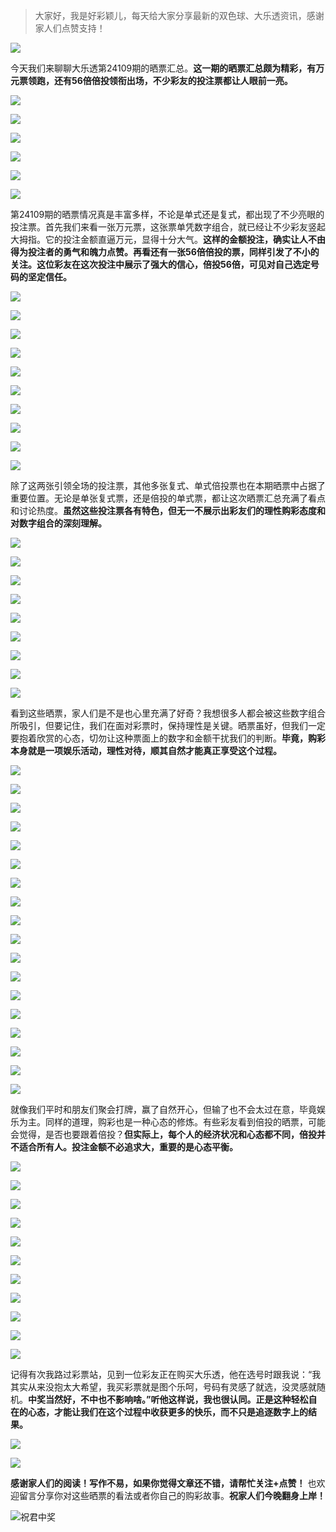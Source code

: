 > 大家好，我是好彩颖儿，每天给大家分享最新的双色球、大乐透资讯，感谢家人们点赞支持！

![](https://cdn.jsdelivr.net/gh/wangwenjie1314/PicCDN/2024-7-12/1720763627240-image.png)

今天我们来聊聊大乐透第24109期的晒票汇总。**这一期的晒票汇总颇为精彩，有万元票领跑，还有56倍倍投领衔出场，不少彩友的投注票都让人眼前一亮。**


![](https://cdn.jsdelivr.net/gh/wangwenjie1314/PicCDN/2024-9-18/1726637596058-image.png)


![](https://cdn.jsdelivr.net/gh/wangwenjie1314/PicCDN/2024-9-18/1726646443194-image.png)


![](https://cdn.jsdelivr.net/gh/wangwenjie1314/PicCDN/2024-9-18/1726646551339-image.png)


![](https://cdn.jsdelivr.net/gh/wangwenjie1314/PicCDN/2024-9-18/1726646570851-image.png)


![](https://cdn.jsdelivr.net/gh/wangwenjie1314/PicCDN/2024-9-18/1726646634815-image.png)

![](https://cdn.jsdelivr.net/gh/wangwenjie1314/PicCDN/2024-9-18/1726646624974-image.png)


第24109期的晒票情况真是丰富多样，不论是单式还是复式，都出现了不少亮眼的投注票。首先我们来看一张万元票，这张票单凭数字组合，就已经让不少彩友竖起大拇指。它的投注金额直逼万元，显得十分大气。**这样的金额投注，确实让人不由得为投注者的勇气和魄力点赞。再看还有一张56倍倍投的票，同样引发了不小的关注。这位彩友在这次投注中展示了强大的信心，倍投56倍，可见对自己选定号码的坚定信任。**


![](https://cdn.jsdelivr.net/gh/wangwenjie1314/PicCDN/2024-9-18/1726646675638-image.png)


![](https://cdn.jsdelivr.net/gh/wangwenjie1314/PicCDN/2024-9-18/1726646589911-image.png)

![](https://cdn.jsdelivr.net/gh/wangwenjie1314/PicCDN/2024-9-18/1726646684204-image.png)

![](https://cdn.jsdelivr.net/gh/wangwenjie1314/PicCDN/2024-9-18/1726637618716-image.png)

![](https://cdn.jsdelivr.net/gh/wangwenjie1314/PicCDN/2024-9-18/1726637625208-image.png)


![](https://cdn.jsdelivr.net/gh/wangwenjie1314/PicCDN/2024-9-18/1726646730398-image.png)


![](https://cdn.jsdelivr.net/gh/wangwenjie1314/PicCDN/2024-9-18/1726646771492-image.png)

![](https://cdn.jsdelivr.net/gh/wangwenjie1314/PicCDN/2024-9-18/1726637634446-image.png)



![](https://cdn.jsdelivr.net/gh/wangwenjie1314/PicCDN/2024-9-18/1726637672680-image.png)

![](https://cdn.jsdelivr.net/gh/wangwenjie1314/PicCDN/2024-9-18/1726637664947-image.png)


除了这两张引领全场的投注票，其他多张复式、单式倍投票也在本期晒票中占据了重要位置。无论是单张复式票，还是倍投的单式票，都让这次晒票汇总充满了看点和讨论热度。**虽然这些投注票各有特色，但无一不展示出彩友们的理性购彩态度和对数字组合的深刻理解。**


![](https://cdn.jsdelivr.net/gh/wangwenjie1314/PicCDN/2024-9-18/1726637681581-image.png)


![](https://cdn.jsdelivr.net/gh/wangwenjie1314/PicCDN/2024-9-18/1726638326678-image.png)


![](https://cdn.jsdelivr.net/gh/wangwenjie1314/PicCDN/2024-9-18/1726638332802-image.png)




![](https://cdn.jsdelivr.net/gh/wangwenjie1314/PicCDN/2024-9-18/1726646779496-image.png)


![](https://cdn.jsdelivr.net/gh/wangwenjie1314/PicCDN/2024-9-18/1726646843638-image.png)

![](https://cdn.jsdelivr.net/gh/wangwenjie1314/PicCDN/2024-9-18/1726646794986-image.png)


![](https://cdn.jsdelivr.net/gh/wangwenjie1314/PicCDN/2024-9-18/1726646498702-image.png)


![](https://cdn.jsdelivr.net/gh/wangwenjie1314/PicCDN/2024-9-18/1726646460759-image.png)


![](https://cdn.jsdelivr.net/gh/wangwenjie1314/PicCDN/2024-9-18/1726646506587-image.png)


看到这些晒票，家人们是不是也心里充满了好奇？我想很多人都会被这些数字组合所吸引，但要记住，我们在面对彩票时，保持理性是关键。晒票虽好，但我们一定要抱着欣赏的心态，切勿让这种票面上的数字和金额干扰我们的判断。**毕竟，购彩本身就是一项娱乐活动，理性对待，顺其自然才能真正享受这个过程。**


![](https://cdn.jsdelivr.net/gh/wangwenjie1314/PicCDN/2024-9-18/1726646531206-image.png)

![](https://cdn.jsdelivr.net/gh/wangwenjie1314/PicCDN/2024-9-18/1726646523119-image.png)


![](https://cdn.jsdelivr.net/gh/wangwenjie1314/PicCDN/2024-9-18/1726631052161-image.png)

![](https://cdn.jsdelivr.net/gh/wangwenjie1314/PicCDN/2024-9-18/1726631061656-image.png)

![](https://cdn.jsdelivr.net/gh/wangwenjie1314/PicCDN/2024-9-18/1726631081240-image.png)

![](https://cdn.jsdelivr.net/gh/wangwenjie1314/PicCDN/2024-9-18/1726631072859-image.png)

![](https://cdn.jsdelivr.net/gh/wangwenjie1314/PicCDN/2024-9-18/1726631098627-image.png)

![](https://cdn.jsdelivr.net/gh/wangwenjie1314/PicCDN/2024-9-18/1726631089941-image.png)


![](https://cdn.jsdelivr.net/gh/wangwenjie1314/PicCDN/2024-9-18/1726631116267-image.png)

![](https://cdn.jsdelivr.net/gh/wangwenjie1314/PicCDN/2024-9-18/1726631107879-image.png)

![](https://cdn.jsdelivr.net/gh/wangwenjie1314/PicCDN/2024-9-18/1726631134515-image.png)

![](https://cdn.jsdelivr.net/gh/wangwenjie1314/PicCDN/2024-9-18/1726631124900-image.png)

![](https://cdn.jsdelivr.net/gh/wangwenjie1314/PicCDN/2024-9-18/1726631145075-image.png)

![](https://cdn.jsdelivr.net/gh/wangwenjie1314/PicCDN/2024-9-18/1726631160527-image.png)

![](https://cdn.jsdelivr.net/gh/wangwenjie1314/PicCDN/2024-9-18/1726631153438-image.png)



![](https://cdn.jsdelivr.net/gh/wangwenjie1314/PicCDN/2024-9-18/1726631291437-image.png)

![](https://cdn.jsdelivr.net/gh/wangwenjie1314/PicCDN/2024-9-18/1726631287719-image.png)

![](https://cdn.jsdelivr.net/gh/wangwenjie1314/PicCDN/2024-9-18/1726631281871-image.png)


就像我们平时和朋友们聚会打牌，赢了自然开心，但输了也不会太过在意，毕竟娱乐为主。同样的道理，购彩也是一种心态的修炼。有些彩友看到倍投的晒票，可能会觉得，是否也要跟着倍投？**但实际上，每个人的经济状况和心态都不同，倍投并不适合所有人。投注金额不必追求大，重要的是心态平衡。**


![](https://cdn.jsdelivr.net/gh/wangwenjie1314/PicCDN/2024-9-18/1726646515234-image.png)


![](https://cdn.jsdelivr.net/gh/wangwenjie1314/PicCDN/2024-9-18/1726640828815-image.png)


![](https://cdn.jsdelivr.net/gh/wangwenjie1314/PicCDN/2024-9-18/1726631274657-image.png)


![](https://cdn.jsdelivr.net/gh/wangwenjie1314/PicCDN/2024-9-18/1726631231224-image.png)


![](https://cdn.jsdelivr.net/gh/wangwenjie1314/PicCDN/2024-9-18/1726631210741-image.png)


![](https://cdn.jsdelivr.net/gh/wangwenjie1314/PicCDN/2024-9-18/1726631240735-image.png)


![](https://cdn.jsdelivr.net/gh/wangwenjie1314/PicCDN/2024-9-18/1726631167814-image.png)


![](https://cdn.jsdelivr.net/gh/wangwenjie1314/PicCDN/2024-9-18/1726631267194-image.png)

![](https://cdn.jsdelivr.net/gh/wangwenjie1314/PicCDN/2024-9-18/1726631261046-image.png)

![](https://cdn.jsdelivr.net/gh/wangwenjie1314/PicCDN/2024-9-18/1726631254866-image.png)


![](https://cdn.jsdelivr.net/gh/wangwenjie1314/PicCDN/2024-9-18/1726640837447-image.png)


记得有次我路过彩票站，见到一位彩友正在购买大乐透，他在选号时跟我说：“我其实从来没抱太大希望，我买彩票就是图个乐呵，号码有灵感了就选，没灵感就随机。**中奖当然好，不中也不影响啥。”听他这样说，我也很认同。正是这种轻松自在的心态，才能让我们在这个过程中收获更多的快乐，而不只是追逐数字上的结果。**

![](https://cdn.jsdelivr.net/gh/wangwenjie1314/PicCDN/2024-9-18/1726646429885-image.png)



![](https://cdn.jsdelivr.net/gh/wangwenjie1314/PicCDN/2024-9-18/1726646861734-image.png)



**感谢家人们的阅读！写作不易，如果你觉得文章还不错，请帮忙关注+点赞！** 也欢迎留言分享你对这些晒票的看法或者你自己的购彩故事。**祝家人们今晚翻身上岸！**

![祝君中奖](https://cdn.jsdelivr.net/gh/wangwenjie1314/PicCDN/2024-7-12/1720765080582-image.png)